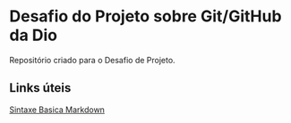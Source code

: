 # Desafio do Projeto sobre Git/GitHub da Dio
Repositório criado para o Desafio de Projeto.


## Links úteis
[Sintaxe Basica Markdown](https://www.markdownguide.org/getting-started/)
